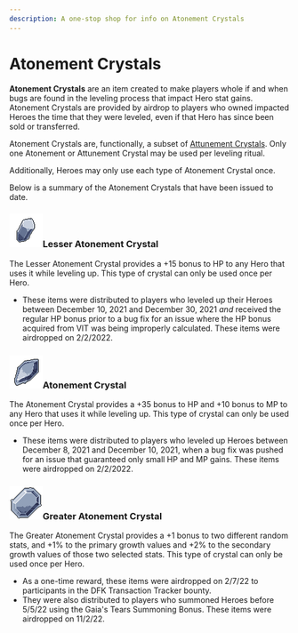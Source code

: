 ```yaml
---
description: A one-stop shop for info on Atonement Crystals
---
```


# Atonement Crystals

**Atonement Crystals** are an item created to make players whole if and when bugs are found in the leveling process that impact Hero stat gains. Atonement Crystals are provided by airdrop to players who owned impacted Heroes the time that they were leveled, even if that Hero has since been sold or transferred.

Atonement Crystals are, functionally, a subset of [Attunement Crystals](./). Only one Atonement or Attunement Crystal may be used per leveling ritual.

Additionally, Heroes may only use each type of Atonement Crystal once.

Below is a summary of the Atonement Crystals that have been issued to date.

### ![](../../../../.gitbook/assets/atonement-crystal-lesser.gif)Lesser Atonement Crystal

The Lesser Atonement Crystal provides a +15 bonus to HP to any Hero that uses it while leveling up. This type of crystal can only be used once per Hero.&#x20;

* These items were distributed to players who leveled up their Heroes between December 10, 2021 and December 30, 2021 _and_ received the regular HP bonus prior to a bug fix for an issue where the HP bonus acquired from VIT was being improperly calculated. These items were airdropped on 2/2/2022.

### ![](../../../../.gitbook/assets/atonement-crystal.gif)Atonement Crystal

The Atonement Crystal provides a +35 bonus to HP and +10 bonus to MP to any Hero that uses it while leveling up. This type of crystal can only be used once per Hero.&#x20;

* These items were distributed to players who leveled up Heroes between December 8, 2021 and December 10, 2021, when a bug fix was pushed for an issue that guaranteed only small HP and MP gains. These items were airdropped on 2/2/2022.

### ![](../../../../.gitbook/assets/atonement-crystal-greater.gif)Greater Atonement Crystal

The Greater Atonement Crystal provides a +1 bonus to two different random stats, and +1% to the primary growth values and +2% to the secondary growth values of those two selected stats. This type of crystal can only be used once per Hero.&#x20;

* As a one-time reward, these items were airdropped on 2/7/22 to participants in the DFK Transaction Tracker bounty.&#x20;
* They were also distributed to players who summoned Heroes before 5/5/22 using the Gaia's Tears Summoning Bonus. These items were airdropped on 11/2/22.
